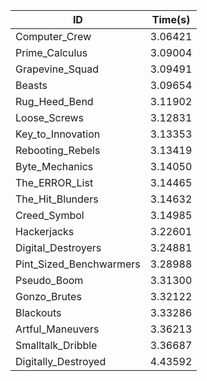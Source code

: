|ID|Time(s)|
|-|-|
|Computer_Crew|3.06421|
|Prime_Calculus|3.09004|
|Grapevine_Squad|3.09491|
|Beasts|3.09654|
|Rug_Heed_Bend|3.11902|
|Loose_Screws|3.12831|
|Key_to_Innovation|3.13353|
|Rebooting_Rebels|3.13419|
|Byte_Mechanics|3.14050|
|The_ERROR_List|3.14465|
|The_Hit_Blunders|3.14632|
|Creed_Symbol|3.14985|
|Hackerjacks|3.22601|
|Digital_Destroyers|3.24881|
|Pint_Sized_Benchwarmers|3.28988|
|Pseudo_Boom|3.31300|
|Gonzo_Brutes|3.32122|
|Blackouts|3.33286|
|Artful_Maneuvers|3.36213|
|Smalltalk_Dribble|3.36687|
|Digitally_Destroyed|4.43592|
